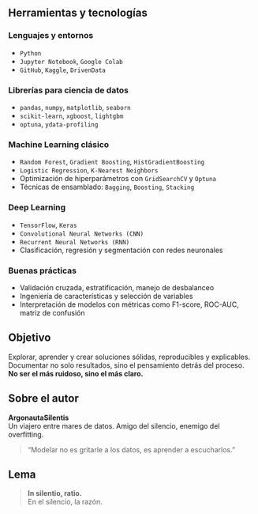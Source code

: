 ## Herramientas y tecnologías

### Lenguajes y entornos
- `Python`
- `Jupyter Notebook`, `Google Colab`
- `GitHub`, `Kaggle`, `DrivenData`

### Librerías para ciencia de datos
- `pandas`, `numpy`, `matplotlib`, `seaborn`
- `scikit-learn`, `xgboost`, `lightgbm`
- `optuna`, `ydata-profiling`

### Machine Learning clásico
- `Random Forest`, `Gradient Boosting`, `HistGradientBoosting`
- `Logistic Regression`, `K-Nearest Neighbors`
- Optimización de hiperparámetros con `GridSearchCV` y `Optuna`
- Técnicas de ensamblado: `Bagging`, `Boosting`, `Stacking`

### Deep Learning
- `TensorFlow`, `Keras`
- `Convolutional Neural Networks (CNN)`
- `Recurrent Neural Networks (RNN)`
- Clasificación, regresión y segmentación con redes neuronales

### Buenas prácticas
- Validación cruzada, estratificación, manejo de desbalanceo
- Ingeniería de características y selección de variables
- Interpretación de modelos con métricas como F1-score, ROC-AUC, matriz de confusión

## Objetivo

Explorar, aprender y crear soluciones sólidas, reproducibles y explicables.  
Documentar no solo resultados, sino el pensamiento detrás del proceso.  
**No ser el más ruidoso, sino el más claro.**

## Sobre el autor

**ArgonautaSilentis**  
Un viajero entre mares de datos. Amigo del silencio, enemigo del overfitting.

> “Modelar no es gritarle a los datos, es aprender a escucharlos.”

## Lema

> **In silentio, ratio.**  
> En el silencio, la razón.
